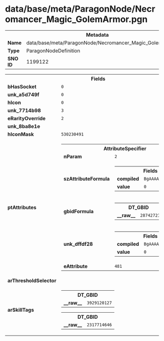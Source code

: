 <h1>data/base/meta/ParagonNode/Necromancer_Magic_GolemArmor.pgn</h1><table><tr><th colspan="100%">Metadata</th></tr><tr><td><b>Name</b></td><td>data/base/meta/ParagonNode/Necromancer_Magic_GolemArmor.pgn</td></tr><tr><td><b>Type</b></td><td>ParagonNodeDefinition</td></tr><tr><td><b>SNO ID</b></td><td>1199122</td></tr></table>

<table><tr><th colspan="100%">Fields</th></tr><tr><td><b>bHasSocket</b></td><td><code>0</code></td></tr><tr><td><b>unk_a5d749f</b></td><td><code>0</code></td></tr><tr><td><b>hIcon</b></td><td><code>0</code></td></tr><tr><td><b>unk_7714b98</b></td><td><code>3</code></td></tr><tr><td><b>eRarityOverride</b></td><td><code>2</code></td></tr><tr><td><b>unk_8ba8e1e</b></td><td></td></tr><tr><td><b>hIconMask</b></td><td><code>530230491</code></td></tr><tr><td><b>ptAttributes</b></td><td><table><tr><th colspan="100%">AttributeSpecifier</th></tr><tr><td><b>nParam</b></td><td><code>2</code></td></tr><tr><td><b>szAttributeFormula</b></td><td><table><tr><th colspan="100%">Fields</th></tr><tr><td><b>compiled</b></td><td><code>BgAAAAAAAAAAAAAA</code></td></tr><tr><td><b>value</b></td><td><code>0</code></td></tr></table>

</td></tr><tr><td><b>gbidFormula</b></td><td><table><tr><th colspan="100%">DT_GBID</th></tr><tr><td><b>__raw__</b></td><td><code>28742721</code></td></tr></table>

</td></tr><tr><td><b>unk_dffdf28</b></td><td><table><tr><th colspan="100%">Fields</th></tr><tr><td><b>compiled</b></td><td><code>BgAAAAAAAAAAAAAA</code></td></tr><tr><td><b>value</b></td><td><code>0</code></td></tr></table>

</td></tr><tr><td><b>eAttribute</b></td><td><code>481</code></td></tr></table>


</td></tr><tr><td><b>arThresholdSelector</b></td><td></td></tr><tr><td><b>arSkillTags</b></td><td><table><tr><th colspan="100%">DT_GBID</th></tr><tr><td><b>__raw__</b></td><td><code>3929120127</code></td></tr></table>


<table><tr><th colspan="100%">DT_GBID</th></tr><tr><td><b>__raw__</b></td><td><code>2317714646</code></td></tr></table>


</td></tr></table>

